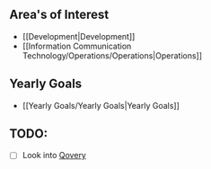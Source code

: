 
## Area's of Interest

- [[Development|Development]]
- [[Information Communication Technology/Operations/Operations|Operations]]

## Yearly Goals

- [[Yearly Goals/Yearly Goals|Yearly Goals]]

## TODO:

- [ ] Look into [Qovery](https://www.qovery.com/)
